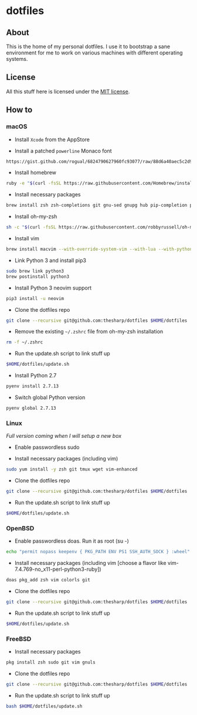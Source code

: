 # dotfiles

## About

This is the home of my personal dotfiles. I use it to bootstrap a sane environment for me to work on various machines with different operating systems.

## License

All this stuff here is licensed under the [MIT license](LICENSE).

## How to

### macOS

- Install `Xcode` from the AppStore

- Install a patched `powerline` Monaco font
```bash
https://gist.github.com/rogual/6824790627960fc93077/raw/88d6a40aec5c2d9bc8db30ecbbc6b33fa3e3cb6b/Monaco%2520for%2520Powerline.otf
```

- Install homebrew
```bash
ruby -e "$(curl -fsSL https://raw.githubusercontent.com/Homebrew/install/master/install)"
```

- Install necessary packages
```bash
brew install zsh zsh-completions git gnu-sed gnupg hub pip-completion pyenv pyenv-virtualenvwrapper reattach-to-user-namespace tmux wget ack
```

- Install oh-my-zsh
```bash
sh -c "$(curl -fsSL https://raw.githubusercontent.com/robbyrussell/oh-my-zsh/master/tools/install.sh)"
```

- Install vim
```bash
brew install macvim --with-override-system-vim --with-lua --with-python3
```

- Link Python 3 and install pip3
```bash
sudo brew link python3
brew postinstall python3
```

- Install Python 3 neovim support
```bash
pip3 install -u neovim
```

- Clone the dotfiles repo
```bash
git clone --recursive git@github.com:thesharp/dotfiles $HOME/dotfiles
```

- Remove the existing `~/.zshrc` file from oh-my-zsh installation
```bash
rm -f ~/.zshrc
```

- Run the update.sh script to link stuff up
```bash
$HOME/dotfiles/update.sh
```

- Install Python 2.7

```bash
pyenv install 2.7.13
```

- Switch global Python version

```bash
pyenv global 2.7.13
```

### Linux

*Full version coming when I will setup a new box*

- Enable passwordless sudo

- Install necessary packages (including vim)

```bash
sudo yum install -y zsh git tmux wget vim-enhanced
```

- Clone the dotfiles repo

```bash
git clone --recursive git@github.com:thesharp/dotfiles $HOME/dotfiles
```

- Run the update.sh script to link stuff up

```bash
$HOME/dotfiles/update.sh
```

### OpenBSD

- Enable passwordless doas. Run it as root (su -)

```bash
echo "permit nopass keepenv { PKG_PATH ENV PS1 SSH_AUTH_SOCK } :wheel" >> /etc/doas.conf
```

- Install necessary packages (including vim [choose a flavor like vim-7.4.769-no_x11-perl-python3-ruby])

```bash
doas pkg_add zsh vim colorls git
```

- Clone the dotfiles repo

```bash
git clone --recursive git@github.com:thesharp/dotfiles $HOME/dotfiles
```

- Run the update.sh script to link stuff up

```bash
$HOME/dotfiles/update.sh
```

### FreeBSD

- Install necessary packages

```bash
pkg install zsh sudo git vim gnuls
```

- Clone the dotfiles repo

```bash
git clone --recursive git@github.com:thesharp/dotfiles $HOME/dotfiles
```

- Run the update.sh script to link stuff up

```bash
bash $HOME/dotfiles/update.sh
```
